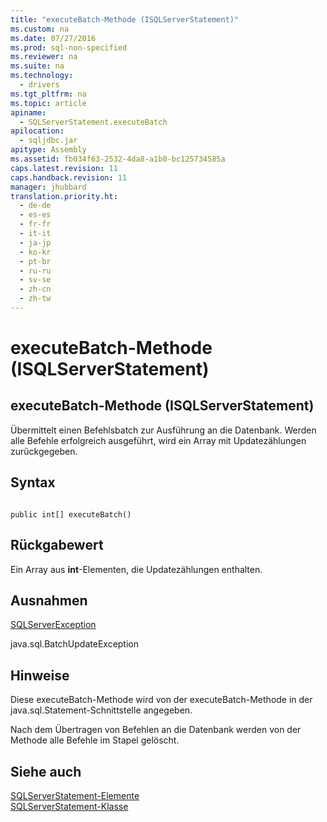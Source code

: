 ```yaml
---
title: "executeBatch-Methode (ISQLServerStatement)"
ms.custom: na
ms.date: 07/27/2016
ms.prod: sql-non-specified
ms.reviewer: na
ms.suite: na
ms.technology: 
  - drivers
ms.tgt_pltfrm: na
ms.topic: article
apiname: 
  - SQLServerStatement.executeBatch
apilocation: 
  - sqljdbc.jar
apitype: Assembly
ms.assetid: fb034f63-2532-4da8-a1b0-bc125734585a
caps.latest.revision: 11
caps.handback.revision: 11
manager: jhubbard
translation.priority.ht: 
  - de-de
  - es-es
  - fr-fr
  - it-it
  - ja-jp
  - ko-kr
  - pt-br
  - ru-ru
  - sv-se
  - zh-cn
  - zh-tw
---
```

# executeBatch-Methode (ISQLServerStatement)
    
## executeBatch\-Methode \(ISQLServerStatement\)  
 Übermittelt einen Befehlsbatch zur Ausführung an die Datenbank. Werden alle Befehle erfolgreich ausgeführt, wird ein Array mit Updatezählungen zurückgegeben.  
  
## Syntax  
  
```  
  
public int[] executeBatch()  
```  
  
## Rückgabewert  
 Ein Array aus **int**\-Elementen, die Updatezählungen enthalten.  
  
## Ausnahmen  
 [SQLServerException](../content/SQLServerException-Class.md)  
  
 java.sql.BatchUpdateException  
  
## Hinweise  
 Diese executeBatch\-Methode wird von der executeBatch\-Methode in der java.sql.Statement\-Schnittstelle angegeben.  
  
 Nach dem Übertragen von Befehlen an die Datenbank werden von der Methode alle Befehle im Stapel gelöscht.  
  
## Siehe auch  
 [SQLServerStatement-Elemente](../content/SQLServerStatement-Members.md)   
 [SQLServerStatement-Klasse](../content/SQLServerStatement-Class.md)  
  
  